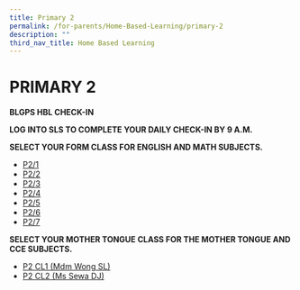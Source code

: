 ```yaml
---
title: Primary 2
permalink: /for-parents/Home-Based-Learning/primary-2
description: ""
third_nav_title: Home Based Learning
---
```

# PRIMARY 2
**BLGPS HBL CHECK-IN**

**LOG INTO SLS TO COMPLETE YOUR DAILY CHECK-IN BY 9 A.M.**

**SELECT YOUR FORM CLASS FOR ENGLISH AND MATH SUBJECTS.**

* [P2/1](https://docs.google.com/document/d/1FlZbiigJ1Fdsv9iKno6gwC3-2-RI8g1NF66plFyDMHo/edit)
* [P2/2](https://docs.google.com/document/d/1v1nNiXsjckooEgxe4Ice7BWJj56OXkkdHcxuk3UZVAA/edit)
* [P2/3](https://docs.google.com/document/d/1WT3lsoCcTZZyht6a8XVhSTlUdSlblc9J9HInmnZstp8/edit)
* [P2/4](https://docs.google.com/document/d/19fXy_IE1mOioR52tUNVGq5e4gfPAB3yVH-vYTDNI8tk/edit)
* [P2/5](https://docs.google.com/document/d/1-Pi9xF59ua8QgHJ8U-ht6_sqVQgtOl-p1n_Fb0_8R8E/edit)
* [P2/6](https://docs.google.com/document/d/1yFCJdMHaCTbaD7hxTyLG1rm_EPGOK4Vwfjfk_uWZibw/edit)
* [P2/7](https://docs.google.com/document/d/1STONskeF-1pwKbRtz7JXOhtkw9Nl9ySt_HuJXeiZCQg/edit)

**SELECT YOUR MOTHER TONGUE CLASS FOR THE MOTHER TONGUE AND CCE SUBJECTS.**

* [P2 CL1 (Mdm Wong SL)](https://docs.google.com/document/d/1gxUvFbYSrLKNHWYjM6N2ijPexz5dbMm2lh_ySATGDCE/edit)
* [P2 CL2 (Ms Sewa DJ)](https://docs.google.com/document/d/1KiPzh6-sYVoGpKDhE8M9D2LyeCbZFSGQHBgbTsl8U30/edit)